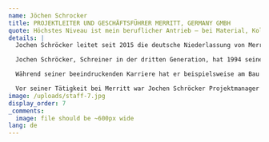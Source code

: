 ```yaml
---
name: Jöchen Schrocker
title: PROJEKTLEITER UND GESCHÄFTSFÜHRER MERRITT, GERMANY GMBH
quote: Höchstes Niveau ist mein beruflicher Antrieb – bei Material, Kollegen und Kunden.
details: |
  Jochen Schröcker leitet seit 2015 die deutsche Niederlassung von Merritt mit ihren hochqualifizierten Handwerkern. Er koordiniert die Arbeiten und betrieblichen Abläufe mit dem Hauptsitz des Unternehmens in den USA.

  Jochen Schröcker, Schreiner in der dritten Generation, hat 1994 seine Meisterprüfung abgelegt und fertigt seit nunmehr 18 Jahren Holzarbeiten für Yachten und internationale Luxuswohnprojekte.

  Während seiner beeindruckenden Karriere hat er beispielsweise am Bau bekannter Superyachten wie der Maltese Falcon, der Royal Romance und der Nourah of Riyad mitgewirkt. Luxuspenthouses in St. Petersburg, Istanbul und San Francisco von Kunden mit höchsten Ansprüchen sind ebenfalls mit seinen einmaligen Arbeiten ausgestattet.

  Vor seiner Tätigkeit bei Merritt war Jochen Schröcker Projektmanager und Geschäftsführer beim renommierten deutsch-österreichischen Unternehmen Sinnex Steinheimer Innenausbau. Deutschland ist weltweit bekannt für präzises Handwerk und Liebe zum Detail. Jochen Schröcker steht für diese Werte und fordert sie jeden Tag von sich und seinem Team bei Merritt aufs Neue ein.
image: /uploads/staff-7.jpg
display_order: 7
_comments:
  image: file should be ~600px wide
lang: de
---
```


